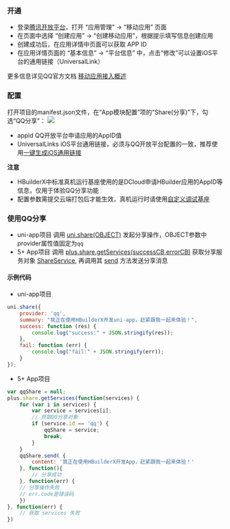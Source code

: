 ### 开通
- 登录[腾讯开放平台](https://connect.qq.com/index.html)，打开 “应用管理” -> “移动应用” 页面
- 在页面中选择 “创建应用” -> “创建移动应用”，根据提示填写信息创建应用
- 创建成功后，在应用详情中页面可以获取 APP ID
- 在应用详情页面的 “基本信息” -> “平台信息” 中，点击“修改”可以设置iOS平台的通用链接（UniversalLink）

更多信息详见QQ官方文档 [移动应用接入概述](https://wiki.connect.qq.com/%e7%a7%bb%e5%8a%a8%e5%ba%94%e7%94%a8%e6%8e%a5%e5%85%a5%e6%a6%82%e8%bf%b0)



### 配置
打开项目的manifest.json文件，在“App模块配置”项的“Share(分享)”下，勾选“QQ分享”：
![](https://native-res.dcloud.net.cn/images/uniapp/share/qq-manifest.png)

- appid
QQ开放平台申请应用的AppID值
- UniversalLinks
iOS平台通用链接，必须与QQ开放平台配置的一致，推荐使用[一键生成iOS通用链接](https://uniapp.dcloud.io/api/plugins/universal-links.html)


**注意**
- HBuilderX中标准真机运行基座使用的是DCloud申请HBuilder应用的AppID等信息，仅用于体验QQ分享功能
- 配置参数需提交云端打包后才能生效，真机运行时请使用[自定义调试基座](https://ask.dcloud.net.cn/article/35115)


### 使用QQ分享

- uni-app项目
调用 [uni.share(OBJECT)](/api/plugins/share.md#share) 发起分享操作，OBJECT参数中provider属性值固定为`qq`
- 5+ App项目
调用 [plus.share.getServices(successCB,errorCB)](https://www.html5plus.org/doc/zh_cn/share.html#plus.share.getServices) 获取分享服务对象 [ShareService](https://www.html5plus.org/doc/zh_cn/share.html#plus.share.ShareService), 再调用其 [send](https://www.html5plus.org/doc/zh_cn/share.html#plus.share.ShareService.send) 方法发送分享消息


#### 示例代码
- uni-app项目
``` js
uni.share({
    provider: 'qq',
	summary: "我正在使用HBuilderX开发uni-app，赶紧跟我一起来体验！",
	success: function (res) {
		console.log("success:" + JSON.stringify(res));
	},
	fail: function (err) {
		console.log("fail:" + JSON.stringify(err));
	}
});
```

- 5+ App项目
``` js
var qqShare = null;
plus.share.getServices(function(services) {
	for (var i in services) {
		var service = services[i];
		// 获取QQ分享对象
		if (service.id == 'qq') {
			qqShare = service;
			break;
		}
	}
	qqShare.send( {
		content: '我正在使用HBuilderX开发App，赶紧跟我一起来体验！'
	}, function(){
		// 分享成功
	}, function(err) {
    // 分享操作失败
    // err.code是错误码
	})
}, function(err) {
	// 获取 services 失败
})
```

